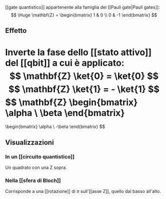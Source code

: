 
[[gate quantistico]] appartenente alla famiglia dei [[Pauli gate|Pauli gates]]:
$$
\Huge
\mathbf{Z} = \begin{bmatrix}
1 & 0 \\
0 & -1
\end{bmatrix}
$$

## Effetto

Inverte la fase dello [[stato attivo]] del [[qbit]] a cui è applicato:
$$
\mathbf{Z} \ket{0} = \ket{0}
$$
$$
\mathbf{Z} \ket{1} = - \ket{1}
$$
$$
\mathbf{Z} 
\begin{bmatrix}
	\alpha \\
	\beta
\end{bmatrix}
=
\begin{bmatrix}
	\alpha \\
	-\beta
\end{bmatrix}
$$

## Visualizzazioni

### In un [[circuito quantistico]]

Un quadrato con una Z sopra.

### Nella [[sfera di Bloch]]

Corrisponde a una [[rotazione]] di $\pi$ sull'[[asse Z]], quello dal basso all'alto.
